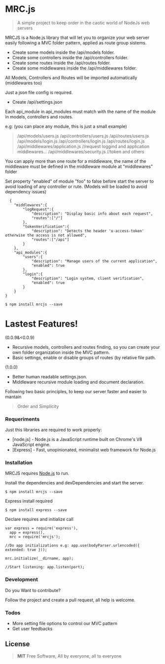 

# MRC.js

>A simple project to keep order in the caotic world of NodeJs web servers


MRCJS is a Node.js library that will let you to organize your web server easily following a MVC folder pattern, applied as route group sistems.

  - Create some models inside the /api/models folder.
  - Create some controllers inside the /api/controllers folder.
  - Create some routes inside the /api/routes folder.
  - Create some middlewares inside the /api/middlewares folder.
  
  All Models, Controllers and Routes will be imported automatically (middlewares too)
  
  Just a json file config is required.
  
   - Create  /api/settings.json
   
Each api_module in api_modules must match with the name of the module in models, controllers and routes.
   
   e.g:    (you can place any module, this is just a small example)
   
>/api/models/users.js
>/api/controllers/users.js
>/api/routes/users.js
>/api/models/login.js
>/api/controllers/login.js
>/api/routes/login.js
>/api/middlewares/application.js //request loggind and application middlewares...
>/api/middlewares/security.js //token and others
   
   You can apply more than one route for a middleware,  the name of the middleware must be defined in the middleware module at "middlewares" folder
   
   Set property "enabled" of module "foo" to false before start the server to avoid loading of any controller or rute. (Models will be loaded to avoid dependency issues) 
  
	  {
		"middlewares":{
			"logRequest":{
				"description": "Display basic info about each request",
				"routes":["/"]
			},
			"tokenVerification":{
				"description": "Detects the header 'x-access-token' otherwise the access is not allowed",
				"routes":["/api"]
			}
		},
		"api_modules":{
			"users":{
				"description": "Manage users of the current application",
				"enabled": true
			},
			"login":{
				"description": "Login system, client verification",
				"enabled": true
			}
		} 
	}
	
  ```
$ npm install mrcjs --save
```
  
# Lastest Features!

  (0.0.9&<0.0.9) 
  - Recursive models, controllers and routes finding, so you can create your own folder organization inside the MVC pattern.
  - Basic settings, enable or disable groups of routes (by relative file path.
  
  (1.0.0) 
  - Better human readable settings.json.
  - Middleware recursive module loading and document declaration.

Following two basic principles, to keep our server faster and easier to mantain

> Order and Simplicity


### Requeriments

Just this libraries are required to work properly:

* [node.js] - Node.js is a JavaScript runtime built on Chrome's V8 JavaScript engine.
* [Express] - Fast, unopinionated, minimalist web framework for Node.js


### Installation

MRCJS requires [Node.js](https://nodejs.org/) to run.

Install the dependencies and devDependencies and start the server.

```
$ npm install mrcjs --save
```

Express install required
```
$ npm install express --save
```

Declare requires and initialize call

```
var express = require('express'),
  app = express(),
  mrc = require('mrcjs');
  
//Do app initializations e.g: app.use(bodyParser.urlencoded({ extended: true }));

mrc.initialize(__dirname, app);

//Start listening: app.listen(port);
```

### Development

Do you Want to contribute? 

Follow the project and create a pull request, all help is welcome.

### Todos

 - More setting file options to control our MVC pattern
 - Get user feedbacks


License
----

>**MIT**
>Free Software, All by everyone, all to everyone



